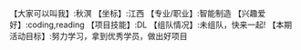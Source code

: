 【大家可以叫我】:秋溟 
【坐标】:江西 
【专业/职业】:智能制造 
【兴趣爱好】:coding,reading 
【项目技能】:DL 
【组队情况】:未组队，快来一起! 
【本期活动目标】:努力学习，拿到优秀学员，做出好项目 